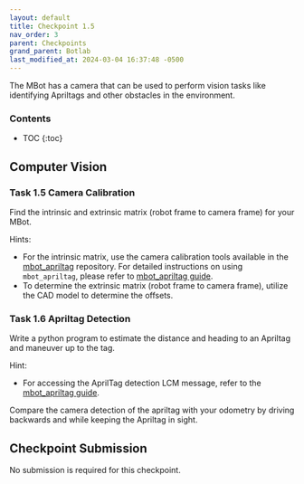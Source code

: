 ```yaml
---
layout: default
title: Checkpoint 1.5
nav_order: 3
parent: Checkpoints
grand_parent: Botlab
last_modified_at: 2024-03-04 16:37:48 -0500
---
```


The MBot has a camera that can be used to perform vision tasks like identifying Apriltags and other obstacles in the environment.

### Contents
* TOC
{:toc}

## Computer Vision
### Task 1.5 Camera Calibration

Find the intrinsic and extrinsic matrix (robot frame to camera frame) for your MBot. 

Hints:
- For the intrinsic matrix, use the camera calibration tools available in the [mbot_apriltag](https://gitlab.eecs.umich.edu/rob550-f23/mbot_apriltag) repository. For detailed instructions on using `mbot_apriltag`, please refer to [mbot_apriltag guide](/docs/botlab/how-to-guide/mbot-apriltag-guide).
- To determine the extrinsic matrix (robot frame to camera frame), utilize the CAD model to determine the offsets.

### Task 1.6 Apriltag Detection

Write a python program to estimate the distance and heading to an Apriltag and maneuver up to the tag.

Hint:
- For accessing the AprilTag detection LCM message, refer to the [mbot_apriltag guide](docs/botlab/how-to-guide/mbot-apriltag-guide).

Compare the camera detection of the apriltag with your odometry by driving backwards and while keeping the Apriltag in sight.


## Checkpoint Submission
No submission is required for this checkpoint. 